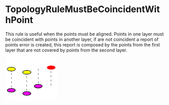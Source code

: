 # TopologyRuleMustBeCoincidentWithPoint
This rule is useful when the points must be aligned. 
Points in one layer must be coincident with points in another layer,  if are not coincident a report of points error is created, this report is composed by the points from the first layer that are not covered by points from the second layer.

![Rule image](https://github.com/Maureque/TopologyRuleMustBeCoincidentWithPoint/blob/master/MustBeCoincidentWith_d/mustBeCoincidentWith.PNG "Rule image")
